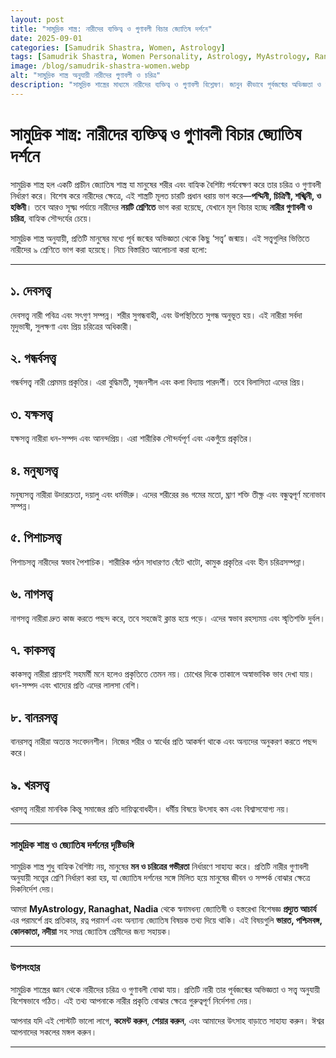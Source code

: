 ```yaml
---
layout: post
title: "সামুদ্রিক শাস্ত্র: নারীদের ব্যক্তিত্ব ও গুণাবলী বিচার জ্যোতিষ দর্শনে"
date: 2025-09-01
categories: [Samudrik Shastra, Women, Astrology]
tags: [Samudrik Shastra, Women Personality, Astrology, MyAstrology, Ranaghat, Nadia, Predyut Acharya, Palmistry, Horoscope, Remedies, Gems]
image: /blog/samudrik-shastra-women.webp
alt: "সামুদ্রিক শাস্ত্র অনুযায়ী নারীদের গুণাবলী ও চরিত্র"
description: "সামুদ্রিক শাস্ত্রের মাধ্যমে নারীদের ব্যক্তিত্ব ও গুণাবলী বিশ্লেষণ। জানুন কীভাবে পূর্বজন্মের অভিজ্ঞতা ও সত্ত্ব অনুযায়ী নারীরা ৯ ধরনের শ্রেণিতে ভাগ করা হয়।"
---
```


# সামুদ্রিক শাস্ত্র: নারীদের ব্যক্তিত্ব ও গুণাবলী বিচার জ্যোতিষ দর্শনে

সামুদ্রিক শাস্ত্র হল একটি প্রাচীন জ্যোতিষ শাস্ত্র যা মানুষের শরীর এবং বাহ্যিক বৈশিষ্ট্য পর্যবেক্ষণ করে তার চরিত্র ও গুণাবলী নির্ধারণ করে। বিশেষ করে নারীদের ক্ষেত্রে, এই শাস্ত্রটি মূলত চারটি প্রধান ধরায় ভাগ করে—**পদ্মিনী, চিত্রিণী, শঙ্খিনী, ও হস্তিনী**। তবে আরও সূক্ষ্ম পর্যায়ে নারীদের **নয়টি শ্রেণিতে** ভাগ করা হয়েছে, যেখানে মূল বিচার হচ্ছে **নারীর গুণাবলী ও চরিত্র**, বাহ্যিক সৌন্দর্যের চেয়ে।  

সামুদ্রিক শাস্ত্র অনুযায়ী, প্রতিটি মানুষের মধ্যে পূর্ব জন্মের অভিজ্ঞতা থেকে কিছু ‘সত্ত্ব’ জন্মায়। এই সত্ত্বগুলির ভিত্তিতে নারীদের ৯ শ্রেণিতে ভাগ করা হয়েছে। নিচে বিস্তারিত আলোচনা করা হলো:  

---

## ১. দেবসত্ত্ব  
দেবসত্ত্ব নারী পবিত্র এবং সৎগুণ সম্পন্ন। শরীর সুগন্ধবাহী, এবং উপস্থিতিতে সুগন্ধ অনুভূত হয়। এই নারীরা সর্বদা মৃদুভাষী, সুলক্ষণা এবং প্রিয় চরিত্রের অধিকারী।  

## ২. গন্ধর্বসত্ত্ব  
গন্ধর্বসত্ত্ব নারী প্রেমময় প্রকৃতির। এরা বুদ্ধিমতী, সৃজনশীল এবং কলা বিদ্যায় পারদর্শী। তবে বিলাসিতা এদের প্রিয়।  

## ৩. যক্ষসত্ত্ব  
যক্ষসত্ত্ব নারীরা ধন-সম্পদ এবং আনন্দপ্রিয়। এরা শারীরিক সৌন্দর্যপূর্ণ এবং একগুঁয়ে প্রকৃতির।  

## ৪. মনুষ্যসত্ত্ব  
মনুষ্যসত্ত্ব নারীরা উদারচেতা, দয়ালু এবং ধর্মভীরু। এদের শরীরের রঙ গমের মতো, ঘ্রাণ শক্তি তীক্ষ্ণ এবং বন্ধুত্বপূর্ণ মনোভাব সম্পন্ন।  

## ৫. পিশাচসত্ত্ব  
পিশাচসত্ত্ব নারীদের স্বভাব পৈশাচিক। শারীরিক গঠন সাধারণত বেঁটে খাটো, কামুক প্রকৃতির এবং হীন চরিত্রসম্পন্না।  

## ৬. নাগসত্ত্ব  
নাগসত্ত্ব নারীরা দ্রুত কাজ করতে পছন্দ করে, তবে সহজেই ক্লান্ত হয়ে পড়ে। এদের স্বভাব রহস্যময় এবং স্মৃতিশক্তি দুর্বল।  

## ৭. কাকসত্ত্ব  
কাকসত্ত্ব নারীরা প্রায়শই সহমর্মী মনে হলেও প্রকৃতিতে তেমন নয়। চোখের দিকে তাকালে অস্বাভাবিক ভাব দেখা যায়। ধন-সম্পদ এবং খাদ্যের প্রতি এদের লালসা বেশি।  

## ৮. বানরসত্ত্ব  
বানরসত্ত্ব নারীরা অত্যন্ত সংবেদনশীল। নিজের শরীর ও স্বার্থের প্রতি আকর্ষণ থাকে এবং অন্যদের অনুকরণ করতে পছন্দ করে।  

## ৯. খরসত্ত্ব  
খরসত্ত্ব নারীরা মানবিক কিন্তু সমাজের প্রতি দায়িত্ববোধহীন। ধর্মীয় বিষয়ে উৎসাহ কম এবং বিশ্বাসযোগ্য নয়।  

---

### সামুদ্রিক শাস্ত্র ও জ্যোতিষ দর্শনের দৃষ্টিভঙ্গি  
সামুদ্রিক শাস্ত্র শুধু বাহ্যিক বৈশিষ্ট্য নয়, মানুষের **মন ও চরিত্রের গভীরতা** নির্ধারণে সাহায্য করে। প্রতিটি নারীর গুণাবলী অনুযায়ী সত্ত্বের শ্রেণি নির্ধারণ করা হয়, যা জ্যোতিষ দর্শনের সঙ্গে মিলিত হয়ে মানুষের জীবন ও সম্পর্ক বোঝার ক্ষেত্রে দিকনির্দেশ দেয়।  

আমরা **MyAstrology, Ranaghat, Nadia** থেকে স্বনামধন্য জ্যোতিষী ও হস্তরেখা বিশেষজ্ঞ **প্রদ্যুত আচার্য** এর পরামর্শে গ্রহ প্রতিকার, রত্ন পরামর্শ এবং অন্যান্য জ্যোতিষ বিষয়ক তথ্য দিয়ে থাকি। এই বিষয়গুলি **ভারত, পশ্চিমবঙ্গ, কোলকাতা, নদীয়া** সহ সমগ্র জ্যোতিষ প্রেমীদের জন্য সহায়ক।  

---

### উপসংহার  
সামুদ্রিক শাস্ত্রের জ্ঞান থেকে নারীদের চরিত্র ও গুণাবলী বোঝা যায়। প্রতিটি নারী তার পূর্বজন্মের অভিজ্ঞতা ও সত্ত্ব অনুযায়ী বিশেষভাবে গঠিত। এই তথ্য আপনাকে নারীর প্রকৃতি বোঝার ক্ষেত্রে গুরুত্বপূর্ণ নির্দেশনা দেয়।  

আপনার যদি এই পোস্টটি ভালো লাগে, **কমেন্ট করুন**, **শেয়ার করুন**, এবং আমাদের উৎসাহ বাড়াতে সাহায্য করুন। ঈশ্বর আপনাদের সকলের মঙ্গল করুন।  

---
